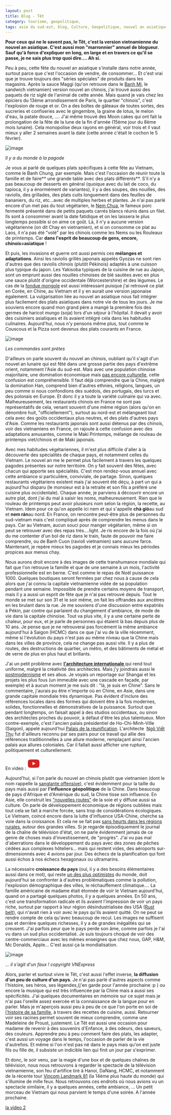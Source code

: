 ```yaml
---
layout: post
title: Blog - Têt
category: tourisme, geopolitique, 
tags: asie du sud-est, blog, Culture, Geopolitique, nouvel an asiatique, Réflexion, vietnam
---
```

**Pour ceux qui ne le savent pas, le Têt, c'est la version vietnamienne du nouvel an asiatique. C'est aussi mon "marronnier" annuel de blogueur. Sauf qu'à force d'expliquer en long, en large et en travers ce qu'il se passe, je ne sais plus trop quoi dire.... Ah si.**

Peu à peu, cette fête du nouvel an asiatique s'installe dans notre année, surtout parce que c'est l'occasion de vendre, de consommer... Et c'est vrai que je trouve toujours des "séries spéciales" de produits dans les magasins. Après la sauce Maggi (qu'on retrouve dans le <a href="https://cheziceman.wordpress.com/2014/03/10/culture-banh-mi-plus-quun-sandwich/">Banh Mi</a>, le sandwich vietnamien) version nouvel an chinois, j'ai trouvé aussi des paquets de riz siglé de l'animal de cette année. Mais quand je vais chez les épiciers du 13ème arrondissement de Paris, le quartier "chinois", c'est l'explosion de rouge et or. On a des boîtes de gâteaux de toutes sortes, des sucreries et confiseries avec le gingembre, la graine de lotus, le melon d'eau, la patate douce, .... J'ai même trouvé des Moon cakes qui ont fait la prolongation de la fête de la lune de la fin d'année (15ème jour du 8ème mois lunaire). Cela monopolise deux rayons en général, voir trois et il vaut mieux y aller 2 semaines avant la date (cette année c'était le cochon le 5 février). 

![image](https://filedn.eu/llqi9IBxlYouGRXYG2xlROb/img/2019/tet2019.jpg)

*Il y a du monde à la pagode*

Je vous ai parlé de quelques plats spécifiques à cette fête au Vietnam, comme le Banh Chung, par exemple. Mais c'est l'occasion de réunir toute la famille et de faire** une grande table avec des plats différents**. S'il n'y a pas beaucoup de desserts en général (quoique avec du lait de coco, du tapioca, il y a énormément de variantes), il y a des soupes, des nouilles, des raviolis, des grillades, des plats cuits longuement dans des feuilles de bananiers, du riz, etc...avec de multiples herbes et plantes. Je n'ai pas parlé encore d'un met pas du tout végétarien, le <a href="https://fr.wikipedia.org/wiki/Nem_chua">Nem Chua</a>, le fameux porc fermenté présenté dans de petits paquets carrés blancs réunis dans un filet. Ils sont à consommer avant la date fatidique et on les laissera le plus longtemps possible si on aime ce goût. Là, il n'y a aucune version végétarienne (on dit Chay en vietnamien), et si on consomme ce plat au Laos, il n'a pas été "volé" par les chinois comme les Nems ou les Rouleaux de printemps. Car **dans l'esprit de beaucoup de gens, encore, chinois=asiatique** !

Et puis, les invasions et guerre ont aussi permis ces **mélanges et adaptations**. Ainsi les raviolis grillés japonais appelés Gyozas ne sont rien d'autres que des raviolis chinois (plutôt Pékinois) adaptés à une cuisson plus typique du japon. Les Yakisoba typiques de la cuisine de rue au Japon, sont un emprunt aussi des nouilles chinoises de blé sautées avec en plus une sauce plutôt d'origine occidentale (Worcestershire) et des légumes. Le cas de la <a href="https://fr.wikipedia.org/wiki/Fondue_chinoise">fondue mongole</a> est aussi intéressant puisque j'ai retrouvé ce plat en Corée, en Chine, au Vietnam et il y en aurait une version japonaise également. La vulgarisation liée au nouvel an asiatique nous fait intégrer plus facilement des plats asiatiques dans notre vie de tous les jours. Je me souviens encore quand mon grand père a mangé la première fois des germes de haricot mungo (soja) lors d'un séjour à l'hôpital. Il devait y avoir des cuisiniers asiatiques et ils avaient intégré cela dans les habitudes culinaires. Aujourd'hui, nous n'y pensons même plus, tout comme le Couscous et la Pizza sont devenus des plats courants en France.

![image](https://filedn.eu/llqi9IBxlYouGRXYG2xlROb/img/2019/tet2019b.jpg)

*Les commandes sont prètes*

D'ailleurs on parle souvent du nouvel an chinois, oubliant qu'il s'agit d'un nouvel an lunaire qui est fêté dans une grosse partie des pays d'extrême orient, notamment l'Asie du sud-est. Mais avec une population chinoise majoritaire, une domination économique mais <a href="https://cheziceman.wordpress.com/2016/02/13/blog-annee-du-singe/">pas encore culturelle</a>, cette confusion est compréhensible. Il faut déjà comprendre que la Chine, malgré la domination Han, comprend bien d'autres ethnies, religions, langues, un peu comme si nous confondions des suédois, des portugais, des turcs et des polonais en Europe. Et donc il y a toute la variété culinaire qui va avec. Malheureusement, les restaurants chinois en France ne sont pas représentatifs de cela, venant souvent d'une même région (alors qu'on en dénombre huit, "officiellement"), surtout au nord-est et mélangeant tout cela avec des goûts occidentaux plus neutres, et des plats d'autres pays d'Asie. Comme les restaurants japonais sont aussi détenus par des chinois, voir des vietnamiens en France, on rajoute à cette confusion avec des adaptations amusantes, comme le Maki Printemps, mélange de rouleau de printemps viet/chinois et de Maki japonais. 

Avec mes habitudes végétariennes, il m'est plus difficile d'aller à la découverte des spécialités de chaque pays, et notamment celles du Vietnam. Le nouvel an me le permet plus facilement à travers les quelques pagodes présentes sur notre territoire. On y fait souvent des fêtes, avec chacun qui apporte ses spécialités. C'est mon rendez-vous annuel avec cette ambiance si particulière, conviviale, de partage. Sinon, quelques restaurants végétariens existent mais j'ai souvent été déçu, à part un qui a aujourd'hui disparu (le monsieur est à la retraite et son fils a préféré une cuisine plus occidentale). Chaque année, je parviens à découvrir encore un autre plat, dont j'ai du mal à saisir les noms, malheureusement. Rien que le rouleau de printemps peut avoir plusieurs nom selon la région, la recette, au Vietnam. Idem pour ce qu'on appelle ici nem et qui s'appelle **chả giò**au sud et **nem rán**au nord. En France, on rencontre peut-être plus de personnes du sud-vietnam mais c'est compliqué après de comprendre les menus dans le pays. Car au Vietnam, aucun souci pour manger végétarien, même si on peut se retrouver avec des repas très....light. Je ris encore de la fois où j'ai du me contenter d'un bol de riz dans le train, faute de pouvoir me faire comprendre, ou de Banh Cuon (ravioli vietnamien) sans aucune farce. Maintenant, je repère mieux les pagodes et je connais mieux les périodes propices aux menus chay.

Nous aurons droit encore à des images de cette transhumance mondiale qui fait que l'on retrouve la famille et que de une semaine à un mois, l'activité professionnelle est en berne. C'est comme le repas de Noël puissance 1000. Quelques boutiques seront fermées par chez nous à cause de cela alors que j'ai connu la capitale vietnamienne vidée de sa population pendant une semaine. Impossible de prendre certains moyens de transport, mais il y a aussi un esprit de fête que je n'ai pas retrouvé depuis. Tout le monde se met sur son 31 et le soir même, on fait les offrandes aux ancêtres en les brulant dans la rue. Je me souviens d'une discussion entre expatriés à Pékin, par contre qui parlaient du changement d'ambiance, de mode de vie dans la capitale chinoise. Tout va plus vite, il y a une certaine perte de chaleur, pour eux, et je parle de personnes qui étaient là bas depuis plus de 10 ans. Je pense que je ne retrouverai pas forcément la même ambiance aujourd'hui à Saigon (HCMC) dans ce que j'ai vu de la ville récemment, même si l'évolution du pays n'est pas au même niveau que la Chine mais dans les villes de province, cela ne change pas aussi vite. Il y a plus de routes, des destructions de quartier, un métro, et des bâtiments de métal et de verre de plus en plus haut et brillants.

J'ai un petit problème avec **<a href="https://fr.wikipedia.org/wiki/Style_international">l'architecture internationale </a>** qui rend tout uniforme, malgré la créativité des architectes. Mais j'y joindrais aussi le <a href="https://fr.wikipedia.org/wiki/Postmodernisme_(architecture)">postmodernisme</a> et ses abus.  Je voyais un reportage sur Shangai et les projets les plus fous (un immeuble avec une cascade en façade, par exemple) et à aucun moment je me suis dit : "là, je suis en Chine". Sans le commentaire, j'aurais pu être n'importe où en Chine, en Asie, dans une grande capitale mondiale très dynamique. Pas évident d'inclure des références locales dans des formes qui doivent être à la fois modernes, solides, fonctionnelles et  démonstratives de la puissance. Surtout que pendant longtemps, on faisait appel à des studios occidentaux, ou sinon des architectes proches du pouvoir, à défaut d'être les plus talentueux. Mon contre-exemple, c'est l'ancien palais présidentiel de Ho-Chi-Minh-Ville (Saigon), appelé aujourd'hui <a href="https://fr.wikipedia.org/wiki/Palais_de_la_réunification">Palais de la réunification</a>. L'architecte  <a href="https://fr.wikipedia.org/wiki/Ng%C3%B4_Vi%E1%BA%BFt_Th%E1%BB%A5">Ngô Viết Thụ</a> fut d'ailleurs reconnu par ses pairs pour ce travail qui allie des références traditionnelles à une allure moderne, remplaçant ainsi l'ancien palais aux allures coloniales. Car il fallait aussi afficher une rupture, politiquement et culturellement.

En video : [![video](/images/youtube.png)](https://www.youtube.com/watch?v=uJ-t9PM4nbs)

Aujourd'hui, si l'on parle du nouvel an chinois plutôt que vietnamien (dont le nom rappelle la <a href="https://fr.wikipedia.org/wiki/Offensive_du_Tết">sanglante offensive</a>), c'est évidemment pour la taille du pays mais aussi par **l'influence géopolitique** de la Chine. Dans beaucoup de pays d'Afrique et d'Amérique du sud, la Chine tisse son influence. En Asie, elle construit les <a href="https://asialyst.com/fr/2019/01/28/nouvelles-routes-de-la-soie-bri-chine-a-qui-va-profit/">"nouvelles routes"</a> de la soie et y diffuse aussi sa culture. On parle de développement économique de régions oubliées mais tout cela se fait à marche forcée, sans trop de considérations écologiques. Le Vietnam, coincé encore dans la lutte d'influence USA-Chine, cherche sa voie dans la croissance. Et cela ne se fait pas <a href="https://www.monde-diplomatique.fr/2019/02/DAUM/59570">sans heurts dans les régions rurales</a>, autour des grandes villes. Si je regarde épisodiquement le journal de la chaîne de télévision d'état, on ne parle évidemment jamais de ce genre de choses mais d'investissement, de "progrès". J'ai vu pas mal d'aberrations dans le développement du pays avec des zones de pêches cédées aux complexes hôteliers... mais qui restent vides, des aéroports sur-dimensionnés avec 4 avions par jour. Des échecs de la planification qui font aussi échos à nos échecs hexagonaux ou ultramarins. 

La nécessaire **croissance du pays** (oui, il y a des besoins élémentaires aussi dans ce mot), qui reste <a href="http://www.leparisien.fr/societe/infographie-le-classement-de-l-optimisme-dans-le-monde-03-01-2015-4416673.php">un des plus optimistes</a> du monde, doit aujourd'hui se confronter à d'autres problématiques comme la pollution, l'explosion démographique des villes, le réchauffement climatique.... La famille américaine de madame était étonnée de voir le Vietnam aujourd'hui, quand on a partagé quelques photos, il y a quelques années. En 50 ans, c'est une transformation radicale et ils avaient l'impression de voir un pays riche, surtout par rapport à leur région désindustrialisée des USA (<a href="https://fr.wikipedia.org/wiki/Rust_Belt">Rust belt</a>), qui n'avait rien à voir avec le pays qu'ils avaient quitté. On ne peut se rendre compte de cela qu'avec beaucoup de recul. Les images ne suffisent pas et derrière quelques richesses, il y a de grandes inégalités qui se creusent. J'ai parfois peur que le pays perde son âme, comme parfois je l'ai vu dans un sud plus occidentalisé. Je suis toujours choqué de voir des centre-commerciaux avec les mêmes enseignes que chez nous, GAP, H&amp;M, Mc Donalds, Apple... C'est aussi ça la mondialisation.

![image](https://filedn.eu/llqi9IBxlYouGRXYG2xlROb/img/2019/laque.jpg)

*... il s'agit d'un faux ! copyright VNExpress*

Alors, parler et surtout vivre le Têt, c'est aussi l'effet inverse, **la diffusion d'un peu de culture d'un pays**. Je n'ai pas parlé d'autres aspects comme l'histoire, ses héros, ses légendes,(j'en garde pour l'année prochaine :p ) ou encore la musique qui est très influencée par la Chine mais a aussi ses spécificités. J'ai quelques documentaires en mémoire sur ce sujet mais je n'ai pas l'oreille assez exercée et la connaissance de la langue pour en parler. Mais je m'aperçois aussi peu à peu de ce que l'on porte en soi de <a href="https://cheziceman.wordpress.com/2018/09/15/blog-voyage-en-genealogie/">l'histoire de sa famille</a>, à travers des recettes de cuisine, aussi. Retourner voir ses racines permet souvent de mieux comprendre, comme une Madeleine de Proust, justement. Le Têt est  aussi une occasion pour madame de revenir à des souvenirs d'Enfance, à des odeurs, des saveurs, des couleurs. Apprendre peu à peu comment faire des plats, les adapter, c'est aussi un voyage dans le temps, l'occasion de parler de la vie d'autrefois. Et même si l'on n'est pas né dans le pays mais qu'on est juste fils ou fille de, il subsiste un indicible lien qui finit un jour par s'exprimer.

Et donc, le soir venu, par la magie d'une box et de quelques chaînes de télévision, nous nous retrouvons à regarder le spectacle de la télévision vietnamienne, son feu d'artifice tiré à Hanoi, DaNang, HCMC,  et notamment de la récente tour <a href="https://fr.wikipedia.org/wiki/Landmark_81">Vincom Landmark 81</a> (la 14ème plus haute du monde) qui s'illumine de mille feux. Nous retrouvons ces endroits où nous avions vu un spectacle similaire, il y a quelques années, cette ambiance, ... Un petit morceau de Vietnam qui nous parvient le temps d'une soirée. A l'année prochaine. 

[la video 2](https://www.youtube.com/watch?v=G9qHE9P8tHE)


